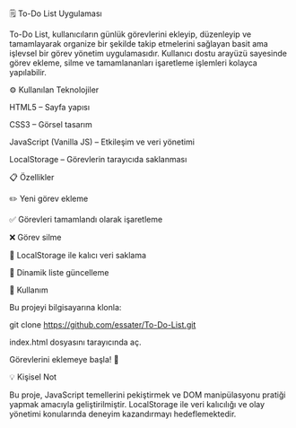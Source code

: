 🗒️ To-Do List Uygulaması

To-Do List, kullanıcıların günlük görevlerini ekleyip, düzenleyip ve tamamlayarak organize bir şekilde takip etmelerini sağlayan basit ama işlevsel bir görev yönetim uygulamasıdır.
Kullanıcı dostu arayüzü sayesinde görev ekleme, silme ve tamamlananları işaretleme işlemleri kolayca yapılabilir.

⚙️ Kullanılan Teknolojiler

HTML5 – Sayfa yapısı

CSS3 – Görsel tasarım

JavaScript (Vanilla JS) – Etkileşim ve veri yönetimi

LocalStorage – Görevlerin tarayıcıda saklanması

📋 Özellikler

✏️ Yeni görev ekleme

✅ Görevleri tamamlandı olarak işaretleme

❌ Görev silme

💾 LocalStorage ile kalıcı veri saklama

🔄 Dinamik liste güncelleme

🚀 Kullanım

Bu projeyi bilgisayarına klonla:

git clone https://github.com/essater/To-Do-List.git


index.html dosyasını tarayıcında aç.

Görevlerini eklemeye başla! 📝

💡 Kişisel Not

Bu proje, JavaScript temellerini pekiştirmek ve DOM manipülasyonu pratiği yapmak amacıyla geliştirilmiştir.
LocalStorage ile veri kalıcılığı ve olay yönetimi konularında deneyim kazandırmayı hedeflemektedir.
